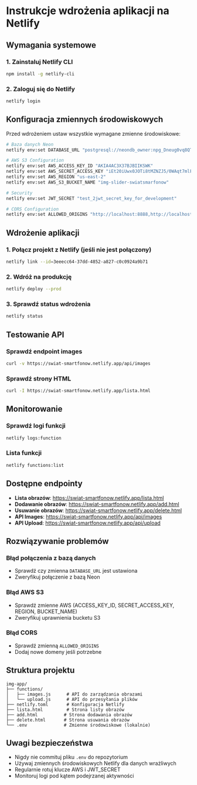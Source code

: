 # Instrukcje wdrożenia aplikacji na Netlify

## Wymagania systemowe

### 1. Zainstaluj Netlify CLI
```bash
npm install -g netlify-cli
```

### 2. Zaloguj się do Netlify
```bash
netlify login
```

## Konfiguracja zmiennych środowiskowych

Przed wdrożeniem ustaw wszystkie wymagane zmienne środowiskowe:

```bash
# Baza danych Neon
netlify env:set DATABASE_URL "postgresql://neondb_owner:npg_Dneug0vq8QTK@ep-quiet-voice-aem7s602-pooler.c-2.us-east-2.aws.neon.tech/neondb?channel_binding=require&sslmode=require"

# AWS S3 Configuration
netlify env:set AWS_ACCESS_KEY_ID "AKIA4AC3X37BJBIIKSWK"
netlify env:set AWS_SECRET_ACCESS_KEY "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"
netlify env:set AWS_REGION "us-east-2"
netlify env:set AWS_S3_BUCKET_NAME "img-slider-swiatsmarfonow"

# Security
netlify env:set JWT_SECRET "test_2jwt_secret_key_for_development"

# CORS Configuration
netlify env:set ALLOWED_ORIGINS "http://localhost:8888,http://localhost:3000,http://localhost:3001,http://localhost:8000,https://swiat-smartfonow.netlify.app"
```

## Wdrożenie aplikacji

### 1. Połącz projekt z Netlify (jeśli nie jest połączony)
```bash
netlify link --id=3eeecc64-37dd-4852-a827-c0c0924a9b71
```

### 2. Wdróż na produkcję
```bash
netlify deploy --prod
```

### 3. Sprawdź status wdrożenia
```bash
netlify status
```

## Testowanie API

### Sprawdź endpoint images
```bash
curl -v https://swiat-smartfonow.netlify.app/api/images
```

### Sprawdź strony HTML
```bash
curl -I https://swiat-smartfonow.netlify.app/lista.html
```

## Monitorowanie

### Sprawdź logi funkcji
```bash
netlify logs:function
```

### Lista funkcji
```bash
netlify functions:list
```

## Dostępne endpointy

- **Lista obrazów**: https://swiat-smartfonow.netlify.app/lista.html
- **Dodawanie obrazów**: https://swiat-smartfonow.netlify.app/add.html
- **Usuwanie obrazów**: https://swiat-smartfonow.netlify.app/delete.html
- **API Images**: https://swiat-smartfonow.netlify.app/api/images
- **API Upload**: https://swiat-smartfonow.netlify.app/api/upload

## Rozwiązywanie problemów

### Błąd połączenia z bazą danych
- Sprawdź czy zmienna `DATABASE_URL` jest ustawiona
- Zweryfikuj połączenie z bazą Neon

### Błąd AWS S3
- Sprawdź zmienne AWS (ACCESS_KEY_ID, SECRET_ACCESS_KEY, REGION, BUCKET_NAME)
- Zweryfikuj uprawnienia bucketu S3

### Błąd CORS
- Sprawdź zmienną `ALLOWED_ORIGINS`
- Dodaj nowe domeny jeśli potrzebne

## Struktura projektu

```
img-app/
├── functions/
│   ├── images.js      # API do zarządzania obrazami
│   └── upload.js      # API do przesyłania plików
├── netlify.toml       # Konfiguracja Netlify
├── lista.html         # Strona listy obrazów
├── add.html          # Strona dodawania obrazów
├── delete.html       # Strona usuwania obrazów
└── .env              # Zmienne środowiskowe (lokalnie)
```

## Uwagi bezpieczeństwa

- Nigdy nie commituj pliku `.env` do repozytorium
- Używaj zmiennych środowiskowych Netlify dla danych wrażliwych
- Regularnie rotuj klucze AWS i JWT_SECRET
- Monitoruj logi pod kątem podejrzanej aktywności